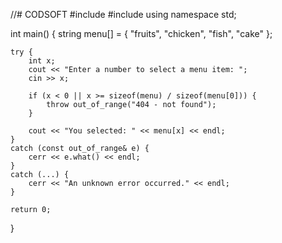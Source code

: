 //# CODSOFT
#include <iostream>
#include <stdexcept>
using namespace std;

int main() {
    string menu[] = { "fruits", "chicken", "fish", "cake" };

    try {
        int x;
        cout << "Enter a number to select a menu item: ";
        cin >> x;

        if (x < 0 || x >= sizeof(menu) / sizeof(menu[0])) {
            throw out_of_range("404 - not found");
        }

        cout << "You selected: " << menu[x] << endl;
    }
    catch (const out_of_range& e) {
        cerr << e.what() << endl;
    }
    catch (...) {
        cerr << "An unknown error occurred." << endl;
    }

    return 0;
}
